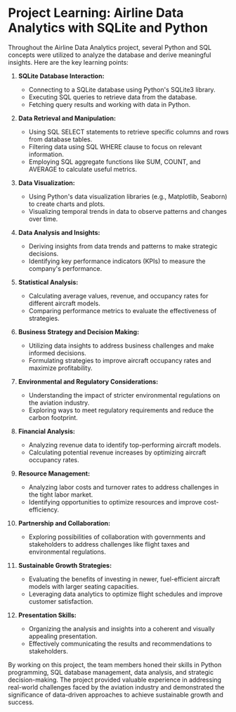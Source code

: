 # Project Learning: Airline Data Analytics with SQLite and Python

Throughout the Airline Data Analytics project, several Python and SQL concepts were utilized to analyze the database and derive meaningful insights. Here are the key learning points:

1. **SQLite Database Interaction:**
   - Connecting to a SQLite database using Python's SQLite3 library.
   - Executing SQL queries to retrieve data from the database.
   - Fetching query results and working with data in Python.

2. **Data Retrieval and Manipulation:**
   - Using SQL SELECT statements to retrieve specific columns and rows from database tables.
   - Filtering data using SQL WHERE clause to focus on relevant information.
   - Employing SQL aggregate functions like SUM, COUNT, and AVERAGE to calculate useful metrics.

3. **Data Visualization:**
   - Using Python's data visualization libraries (e.g., Matplotlib, Seaborn) to create charts and plots.
   - Visualizing temporal trends in data to observe patterns and changes over time.

4. **Data Analysis and Insights:**
   - Deriving insights from data trends and patterns to make strategic decisions.
   - Identifying key performance indicators (KPIs) to measure the company's performance.

5. **Statistical Analysis:**
   - Calculating average values, revenue, and occupancy rates for different aircraft models.
   - Comparing performance metrics to evaluate the effectiveness of strategies.

6. **Business Strategy and Decision Making:**
   - Utilizing data insights to address business challenges and make informed decisions.
   - Formulating strategies to improve aircraft occupancy rates and maximize profitability.

7. **Environmental and Regulatory Considerations:**
   - Understanding the impact of stricter environmental regulations on the aviation industry.
   - Exploring ways to meet regulatory requirements and reduce the carbon footprint.

8. **Financial Analysis:**
   - Analyzing revenue data to identify top-performing aircraft models.
   - Calculating potential revenue increases by optimizing aircraft occupancy rates.

9. **Resource Management:**
   - Analyzing labor costs and turnover rates to address challenges in the tight labor market.
   - Identifying opportunities to optimize resources and improve cost-efficiency.

10. **Partnership and Collaboration:**
    - Exploring possibilities of collaboration with governments and stakeholders to address challenges like flight taxes and environmental regulations.

11. **Sustainable Growth Strategies:**
    - Evaluating the benefits of investing in newer, fuel-efficient aircraft models with larger seating capacities.
    - Leveraging data analytics to optimize flight schedules and improve customer satisfaction.

12. **Presentation Skills:**
    - Organizing the analysis and insights into a coherent and visually appealing presentation.
    - Effectively communicating the results and recommendations to stakeholders.

By working on this project, the team members honed their skills in Python programming, SQL database management, data analysis, and strategic decision-making. The project provided valuable experience in addressing real-world challenges faced by the aviation industry and demonstrated the significance of data-driven approaches to achieve sustainable growth and success.
